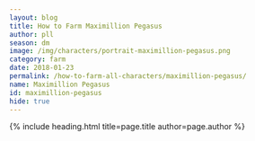 ```yaml
---
layout: blog
title: How to Farm Maximillion Pegasus
author: pll
season: dm
image: /img/characters/portrait-maximillion-pegasus.png
category: farm
date: 2018-01-23
permalink: /how-to-farm-all-characters/maximillion-pegasus/
name: Maximillion Pegasus
id: maximillion-pegasus
hide: true
---
```


{% include heading.html title=page.title author=page.author %}